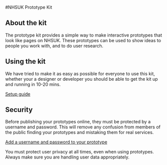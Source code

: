#NHSUK Prototype Kit

## About the kit
The prototype kit provides a simple way to make interactive prototypes that look like pages on NHSUK. These prototypes can be used to show ideas to people you work with, and to do user research.

## Using the kit
We have tried to make it as easy as possible for everyone to use this kit, whether your a designer or developer you should be able to get the kit up and running in 10-20 mins.

[Setup guide](https://www.google.com "Google's Homepage")

## Security
Before publishing your prototypes online, they must be protected by a username and password. This will remove any confusion from members of the public finding your prototypes and mistaking them for real services.

[Add a username and password to your prototype](https://www.google.com "Google's Homepage")

You must protect user privacy at all times, even when using prototypes. Always make sure you are handling user data appropriately.